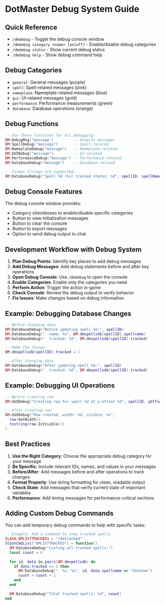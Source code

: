 # DotMaster Debug System Guide

## Quick Reference

- `/dmdebug` - Toggle the debug console window
- `/dmdebug category <name> [on|off]` - Enable/disable debug categories
- `/dmdebug status` - Show current debug status
- `/dmdebug help` - Show debug command help

## Debug Categories

- `general`: General messages (purple)
- `spell`: Spell-related messages (pink)
- `nameplate`: Nameplate-related messages (blue)
- `gui`: UI-related messages (gold) 
- `performance`: Performance measurements (green)
- `database`: Database operations (orange)

## Debug Functions

```lua
-- Use these functions for all debugging:
DM:DebugMsg("message")         -- General messages
DM:SpellDebug("message")       -- Spell-related
DM:NameplateDebug("message")   -- Nameplate-related
DM:GUIDebug("message")         -- UI-related 
DM:PerformanceDebug("message") -- Performance-related
DM:DatabaseDebug("message")    -- Database-related

-- Format strings are supported:
DM:DatabaseDebug("Spell %d (%s) tracked status: %d", spellID, spellName, tracked)
```

## Debug Console Features

The debug console window provides:

- Category checkboxes to enable/disable specific categories
- Button to view initialization messages
- Button to clear the console
- Button to export messages
- Option to send debug output to chat

## Development Workflow with Debug System

1. **Plan Debug Points**: Identify key places to add debug messages
2. **Add Debug Messages**: Add debug statements before and after key operations
3. **Open Debug Console**: Use `/dmdebug` to open the console
4. **Enable Categories**: Enable only the categories you need
5. **Perform Action**: Trigger the action in-game
6. **Check Console**: Review the debug output to verify behavior
7. **Fix Issues**: Make changes based on debug information

## Example: Debugging Database Changes

```lua
-- Before changing data
DM:DatabaseDebug("Before updating spell %d:", spellID)
DM:DatabaseDebug("  name: %s", DM.dmspellsdb[spellID].spellname)
DM:DatabaseDebug("  tracked: %d", DM.dmspellsdb[spellID].tracked)

-- Make the change
DM.dmspellsdb[spellID].tracked = 1

-- After changing data
DM:DatabaseDebug("After updating spell %d:", spellID)
DM:DatabaseDebug("  tracked: %d", DM.dmspellsdb[spellID].tracked)
```

## Example: Debugging UI Operations

```lua
-- Before creating row
DM:GUIDebug("Creating row for spell %d at y-offset %d", spellID, yOffset)

-- After creating row
DM:GUIDebug("Row created, width: %d, visible: %s", 
  row:GetWidth(), 
  tostring(row:IsVisible())
)
```

## Best Practices

1. **Use the Right Category**: Choose the appropriate debug category for your message
2. **Be Specific**: Include relevant IDs, names, and values in your messages
3. **Before/After**: Add messages before and after operations to track changes
4. **Format Properly**: Use string formatting for clean, readable output
5. **Check State**: Add messages that verify current state of important variables
6. **Performance**: Add timing messages for performance-critical sections

## Adding Custom Debug Commands

You can add temporary debug commands to help with specific tasks:

```lua
-- Example: Add a command to show tracked spells
SLASH_DMLISTTRACKED1 = "/dmtracked"
SlashCmdList["DMLISTTRACKED"] = function()
  DM:DatabaseDebug("Listing all tracked spells:")
  local count = 0
  
  for id, data in pairs(DM.dmspellsdb) do
    if data.tracked == 1 then
      DM:DatabaseDebug("  %s: %s", id, data.spellname or "Unknown")
      count = count + 1
    end
  end
  
  DM:DatabaseDebug("Total tracked spells: %d", count)
end
``` 